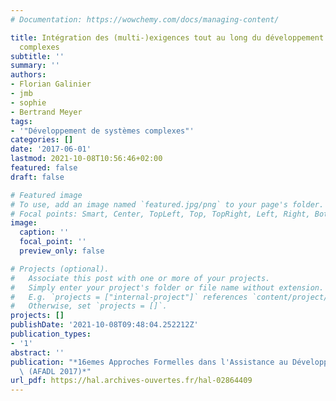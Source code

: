 ```yaml
---
# Documentation: https://wowchemy.com/docs/managing-content/

title: Intégration des (multi-)exigences tout au long du développement des systèmes
  complexes
subtitle: ''
summary: ''
authors:
- Florian Galinier
- jmb 
- sophie  
- Bertrand Meyer
tags:
- '"Développement de systèmes complexes"'
categories: []
date: '2017-06-01'
lastmod: 2021-10-08T10:56:46+02:00
featured: false
draft: false

# Featured image
# To use, add an image named `featured.jpg/png` to your page's folder.
# Focal points: Smart, Center, TopLeft, Top, TopRight, Left, Right, BottomLeft, Bottom, BottomRight.
image:
  caption: ''
  focal_point: ''
  preview_only: false

# Projects (optional).
#   Associate this post with one or more of your projects.
#   Simply enter your project's folder or file name without extension.
#   E.g. `projects = ["internal-project"]` references `content/project/deep-learning/index.md`.
#   Otherwise, set `projects = []`.
projects: []
publishDate: '2021-10-08T09:48:04.252212Z'
publication_types:
- '1'
abstract: ''
publication: "*16emes Approches Formelles dans l'Assistance au Développement de Logiciels\
  \ (AFADL 2017)*"
url_pdf: https://hal.archives-ouvertes.fr/hal-02864409
---
```

